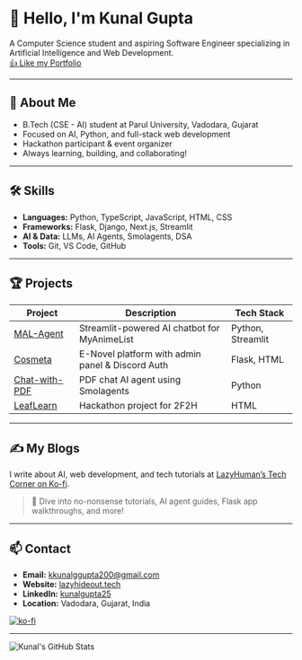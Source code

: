 # 👋 Hello, I'm Kunal Gupta

A Computer Science student and aspiring Software Engineer specializing in Artificial Intelligence and Web Development.  
[👍 Like my Portfolio](https://lazyhideout.tech)

---

## 🚀 About Me

- B.Tech (CSE - AI) student at Parul University, Vadodara, Gujarat
- Focused on AI, Python, and full-stack web development
- Hackathon participant & event organizer
- Always learning, building, and collaborating!

---

## 🛠️ Skills

- **Languages:** Python, TypeScript, JavaScript, HTML, CSS
- **Frameworks:** Flask, Django, Next.js, Streamlit
- **AI & Data:** LLMs, AI Agents, Smolagents, DSA
- **Tools:** Git, VS Code, GitHub

---

## 🏆 Projects

| Project | Description | Tech Stack |
|---------|-------------|------------|
| [MAL-Agent](https://github.com/KunalGupta25/MAL-Agent) | Streamlit-powered AI chatbot for MyAnimeList | Python, Streamlit |
| [Cosmeta](https://github.com/KunalGupta25/Cosmeta) | E-Novel platform with admin panel & Discord Auth | Flask, HTML |
| [Chat-with-PDF](https://github.com/KunalGupta25/Chat-with-PDF) | PDF chat AI agent using Smolagents | Python |
| [LeafLearn](https://github.com/KunalGupta25/LeafLearn) | Hackathon project for 2F2H | HTML |

---

## ✍️ My Blogs

I write about AI, web development, and tech tutorials at [LazyHuman’s Tech Corner on Ko-fi](https://ko-fi.com/lazy_human/posts).

> 🚀 Dive into no-nonsense tutorials, AI agent guides, Flask app walkthroughs, and more!

---

## 📫 Contact

- **Email:** kkunalggupta200@gmail.com
- **Website:** [lazyhideout.tech](https://lazyhideout.tech)
- **LinkedIn:** [kunalgupta25](https://www.linkedin.com/in/kunalgupta25)
- **Location:** Vadodara, Gujarat, India

[![ko-fi](https://ko-fi.com/img/githubbutton_sm.svg)](https://ko-fi.com/lazy_human)

---

![Kunal's GitHub Stats](https://github-readme-stats.vercel.app/api?username=KunalGupta25&show_icons=true&theme=radical)

<!--
**KunalGupta25/KunalGupta25** is a ✨ special ✨ repository because its `README.md` (this file) appears on your GitHub profile.
-->
